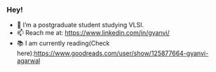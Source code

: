### Hey!


- 🔭 I’m a postgraduate student studying VLSI.
- 📫 Reach me at: https://www.linkedin.com/in/gyanvi/
- 📚 I am currently reading(Check here):https://www.goodreads.com/user/show/125877664-gyanvi-agarwal


